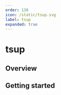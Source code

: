 ```yaml
---
order: 130
icon: /static/tsup.svg
label: tsup
expanded: true
---
```


# tsup

## Overview

## Getting started
